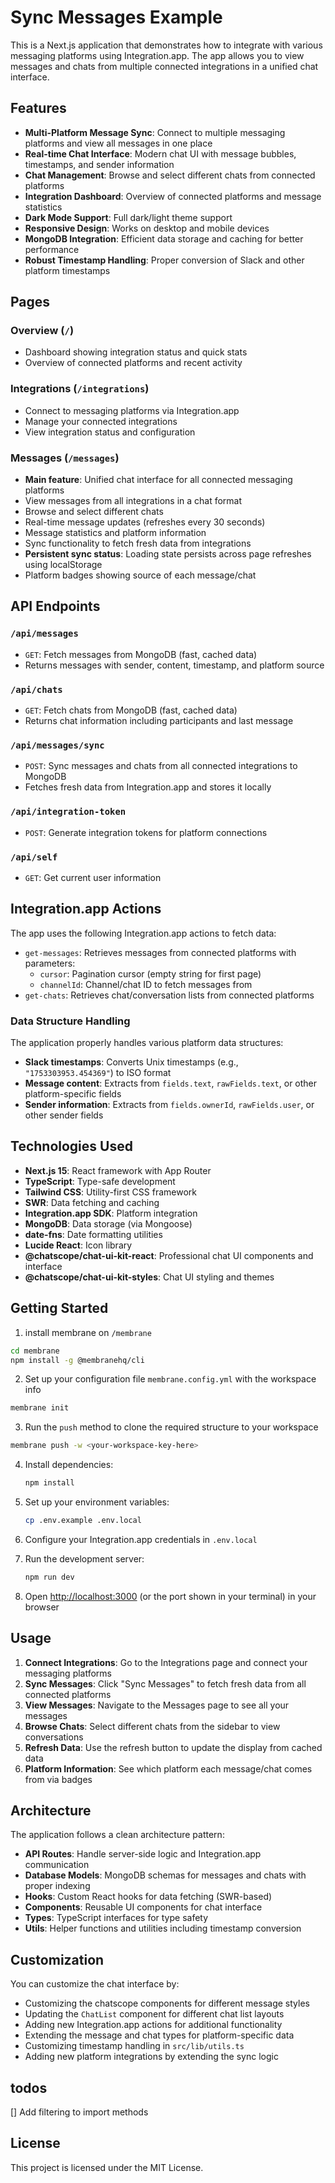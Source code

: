 # Sync Messages Example

This is a Next.js application that demonstrates how to integrate with various messaging platforms using Integration.app. The app allows you to view messages and chats from multiple connected integrations in a unified chat interface.

## Features

- **Multi-Platform Message Sync**: Connect to multiple messaging platforms and view all messages in one place
- **Real-time Chat Interface**: Modern chat UI with message bubbles, timestamps, and sender information
- **Chat Management**: Browse and select different chats from connected platforms
- **Integration Dashboard**: Overview of connected platforms and message statistics
- **Dark Mode Support**: Full dark/light theme support
- **Responsive Design**: Works on desktop and mobile devices
- **MongoDB Integration**: Efficient data storage and caching for better performance
- **Robust Timestamp Handling**: Proper conversion of Slack and other platform timestamps

## Pages

### Overview (`/`)

- Dashboard showing integration status and quick stats
- Overview of connected platforms and recent activity

### Integrations (`/integrations`)

- Connect to messaging platforms via Integration.app
- Manage your connected integrations
- View integration status and configuration

### Messages (`/messages`)

- **Main feature**: Unified chat interface for all connected messaging platforms
- View messages from all integrations in a chat format
- Browse and select different chats
- Real-time message updates (refreshes every 30 seconds)
- Message statistics and platform information
- Sync functionality to fetch fresh data from integrations
- **Persistent sync status**: Loading state persists across page refreshes using localStorage
- Platform badges showing source of each message/chat

## API Endpoints

### `/api/messages`

- `GET`: Fetch messages from MongoDB (fast, cached data)
- Returns messages with sender, content, timestamp, and platform source

### `/api/chats`

- `GET`: Fetch chats from MongoDB (fast, cached data)
- Returns chat information including participants and last message

### `/api/messages/sync`

- `POST`: Sync messages and chats from all connected integrations to MongoDB
- Fetches fresh data from Integration.app and stores it locally

### `/api/integration-token`

- `POST`: Generate integration tokens for platform connections

### `/api/self`

- `GET`: Get current user information

## Integration.app Actions

The app uses the following Integration.app actions to fetch data:

- `get-messages`: Retrieves messages from connected platforms with parameters:
  - `cursor`: Pagination cursor (empty string for first page)
  - `channelId`: Channel/chat ID to fetch messages from
- `get-chats`: Retrieves chat/conversation lists from connected platforms

### Data Structure Handling

The application properly handles various platform data structures:

- **Slack timestamps**: Converts Unix timestamps (e.g., `"1753303953.454369"`) to ISO format
- **Message content**: Extracts from `fields.text`, `rawFields.text`, or other platform-specific fields
- **Sender information**: Extracts from `fields.ownerId`, `rawFields.user`, or other sender fields

## Technologies Used

- **Next.js 15**: React framework with App Router
- **TypeScript**: Type-safe development
- **Tailwind CSS**: Utility-first CSS framework
- **SWR**: Data fetching and caching
- **Integration.app SDK**: Platform integration
- **MongoDB**: Data storage (via Mongoose)
- **date-fns**: Date formatting utilities
- **Lucide React**: Icon library
- **@chatscope/chat-ui-kit-react**: Professional chat UI components and interface
- **@chatscope/chat-ui-kit-styles**: Chat UI styling and themes

## Getting Started

1. install membrane on `/membrane`

```bash
cd membrane
npm install -g @membranehq/cli
```

2. Set up your configuration file `membrane.config.yml` with the workspace info

```bash
membrane init
```

3. Run the `push` method to clone the required structure to your workspace

```bash
membrane push -w <your-workspace-key-here>
```

4. Install dependencies:

   ```bash
   npm install
   ```

5. Set up your environment variables:

   ```bash
   cp .env.example .env.local
   ```

6. Configure your Integration.app credentials in `.env.local`

7. Run the development server:

   ```bash
   npm run dev
   ```

8. Open [http://localhost:3000](http://localhost:3000) (or the port shown in your terminal) in your browser

## Usage

1. **Connect Integrations**: Go to the Integrations page and connect your messaging platforms
2. **Sync Messages**: Click "Sync Messages" to fetch fresh data from all connected platforms
3. **View Messages**: Navigate to the Messages page to see all your messages
4. **Browse Chats**: Select different chats from the sidebar to view conversations
5. **Refresh Data**: Use the refresh button to update the display from cached data
6. **Platform Information**: See which platform each message/chat comes from via badges

## Architecture

The application follows a clean architecture pattern:

- **API Routes**: Handle server-side logic and Integration.app communication
- **Database Models**: MongoDB schemas for messages and chats with proper indexing
- **Hooks**: Custom React hooks for data fetching (SWR-based)
- **Components**: Reusable UI components for chat interface
- **Types**: TypeScript interfaces for type safety
- **Utils**: Helper functions and utilities including timestamp conversion

## Customization

You can customize the chat interface by:

- Customizing the chatscope components for different message styles
- Updating the `ChatList` component for different chat list layouts
- Adding new Integration.app actions for additional functionality
- Extending the message and chat types for platform-specific data
- Customizing timestamp handling in `src/lib/utils.ts`
- Adding new platform integrations by extending the sync logic

## todos

[] Add filtering to import methods

## License

This project is licensed under the MIT License.
